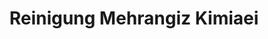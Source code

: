 ---
title: "Reinigung Mehrangiz Kimiaei"
url: /braunschweig/reinigung-mehrangiz-kimiaei/
shop: Wäscherei
---